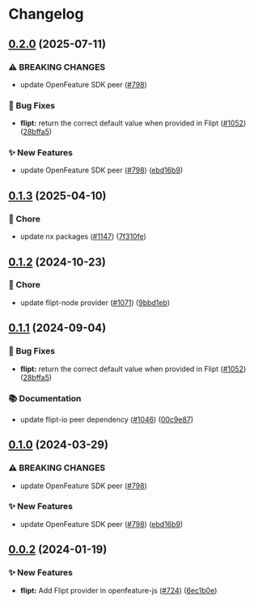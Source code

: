 # Changelog

## [0.2.0](https://github.com/DevCycleHQ-Sandbox/js-sdk-contrib/compare/flipt-provider-v0.1.3...flipt-provider-v0.2.0) (2025-07-11)


### ⚠ BREAKING CHANGES

* update OpenFeature SDK peer ([#798](https://github.com/DevCycleHQ-Sandbox/js-sdk-contrib/issues/798))

### 🐛 Bug Fixes

* **flipt:** return the correct default value when provided in Flipt ([#1052](https://github.com/DevCycleHQ-Sandbox/js-sdk-contrib/issues/1052)) ([28bffa5](https://github.com/DevCycleHQ-Sandbox/js-sdk-contrib/commit/28bffa5f91278db0e1f4b4361d483403b626e2b9))


### ✨ New Features

* update OpenFeature SDK peer ([#798](https://github.com/DevCycleHQ-Sandbox/js-sdk-contrib/issues/798)) ([ebd16b9](https://github.com/DevCycleHQ-Sandbox/js-sdk-contrib/commit/ebd16b9630bcc6b253a7061a144e8d476cd8b586))

## [0.1.3](https://github.com/open-feature/js-sdk-contrib/compare/flipt-provider-v0.1.2...flipt-provider-v0.1.3) (2025-04-10)


### 🧹 Chore

* update nx packages ([#1147](https://github.com/open-feature/js-sdk-contrib/issues/1147)) ([7f310fe](https://github.com/open-feature/js-sdk-contrib/commit/7f310fe87101b8aa793e1436e63c7602ccc202e3))

## [0.1.2](https://github.com/open-feature/js-sdk-contrib/compare/flipt-provider-v0.1.1...flipt-provider-v0.1.2) (2024-10-23)


### 🧹 Chore

* update flipt-node provider ([#1071](https://github.com/open-feature/js-sdk-contrib/issues/1071)) ([9bbd1eb](https://github.com/open-feature/js-sdk-contrib/commit/9bbd1eb3f0bdf252b157dc0d59242d17f588d6f6))

## [0.1.1](https://github.com/open-feature/js-sdk-contrib/compare/flipt-provider-v0.1.0...flipt-provider-v0.1.1) (2024-09-04)


### 🐛 Bug Fixes

* **flipt:** return the correct default value when provided in Flipt ([#1052](https://github.com/open-feature/js-sdk-contrib/issues/1052)) ([28bffa5](https://github.com/open-feature/js-sdk-contrib/commit/28bffa5f91278db0e1f4b4361d483403b626e2b9))


### 📚 Documentation

* update flipt-io peer dependency ([#1046](https://github.com/open-feature/js-sdk-contrib/issues/1046)) ([00c9e87](https://github.com/open-feature/js-sdk-contrib/commit/00c9e8739808fa9b889d890968fb1f276b99a6fe))

## [0.1.0](https://github.com/open-feature/js-sdk-contrib/compare/flipt-provider-v0.0.2...flipt-provider-v0.1.0) (2024-03-29)


### ⚠ BREAKING CHANGES

* update OpenFeature SDK peer ([#798](https://github.com/open-feature/js-sdk-contrib/issues/798))

### ✨ New Features

* update OpenFeature SDK peer ([#798](https://github.com/open-feature/js-sdk-contrib/issues/798)) ([ebd16b9](https://github.com/open-feature/js-sdk-contrib/commit/ebd16b9630bcc6b253a7061a144e8d476cd8b586))

## [0.0.2](https://github.com/open-feature/js-sdk-contrib/compare/flipt-provider-v0.0.1...flipt-provider-v0.0.2) (2024-01-19)


### ✨ New Features

* **flipt:** Add Flipt provider in openfeature-js ([#724](https://github.com/open-feature/js-sdk-contrib/issues/724)) ([6ec1b0e](https://github.com/open-feature/js-sdk-contrib/commit/6ec1b0e7c799a0c453e49ae2504a48f2b17c6aa7))

